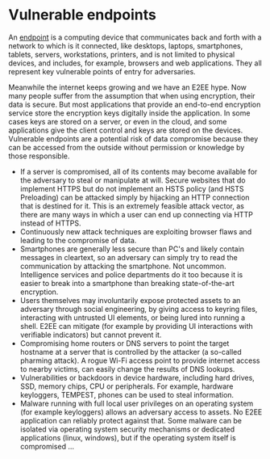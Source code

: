 # Vulnerable endpoints

An [endpoint](../../vulnerable-endpoints/assets) is a computing device that communicates back and forth with a network to which is it connected, like desktops, laptops, smartphones, tablets, servers, workstations, printers, and is not limited to physical devices, and includes, for example, browsers and web applications. They all represent key vulnerable points of entry for adversaries.

Meanwhile the internet keeps growing and we have an E2EE hype. Now many people suffer from the assumption that when using encryption, their data is secure. But most applications that provide an end-to-end encryption service store the encryption keys digitally inside the application. In some cases keys are stored on a server, or even in the cloud, and some applications give the client control and keys are stored on the devices. Vulnerable endpoints are a potential risk of data compromise because they can be accessed from the outside without permission or knowledge by those responsible.

* If a server is compromised, all of its contents may become available for the adversary to steal or manipulate at will. Secure websites that do implement HTTPS but do not implement an HSTS policy (and HSTS Preloading) can be attacked simply by hijacking an HTTP connection that is destined for it. This is an extremely feasible attack vector, as there are many ways in which a user can end up connecting via HTTP instead of HTTPS.
* Continuously new attack techniques are exploiting browser flaws and leading to the compromise of data.
* Smartphones are generally less secure than PC's and likely contain messages in cleartext, so an adversary can simply try to read the communication by attacking the smartphone. Not uncommon. Intelligence services and police departments do it too because it is easier to break into a smartphone than breaking state-of-the-art encryption.
* Users themselves may involuntarily expose protected assets to an adversary through social engineering, by giving access to keyring files, interacting with untrusted UI elements, or being lured into running a shell. E2EE can mitigate (for example by providing UI interactions with verifiable indicators) but cannot prevent it.
* Compromising home routers or DNS servers to point the target hostname at a server that is controlled by the attacker (a so-called pharming attack). A rogue Wi-Fi access point to provide internet access to nearby victims, can easily change the results of DNS lookups.
* Vulnerabilities or backdoors in device hardware, including hard drives, SSD, memory chips, CPU or peripherals. For example, hardware keyloggers, TEMPEST, phones can be used to steal information.
* Malware running with full local user privileges on an operating system (for example keyloggers) allows an adversary access to assets. No E2EE application can reliably protect against that. Some malware can be isolated via operating system security mechanisms or dedicated applications (linux, windows), but if the operating system itself is compromised …

